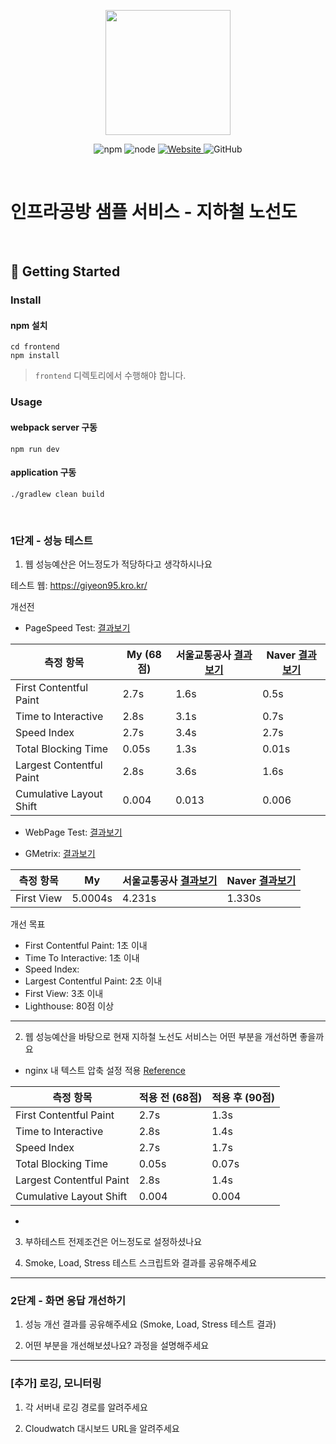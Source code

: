 <p align="center">
    <img width="200px;" src="https://raw.githubusercontent.com/woowacourse/atdd-subway-admin-frontend/master/images/main_logo.png"/>
</p>
<p align="center">
  <img alt="npm" src="https://img.shields.io/badge/npm-%3E%3D%205.5.0-blue">
  <img alt="node" src="https://img.shields.io/badge/node-%3E%3D%209.3.0-blue">
  <a href="https://edu.nextstep.camp/c/R89PYi5H" alt="nextstep atdd">
    <img alt="Website" src="https://img.shields.io/website?url=https%3A%2F%2Fedu.nextstep.camp%2Fc%2FR89PYi5H">
  </a>
  <img alt="GitHub" src="https://img.shields.io/github/license/next-step/atdd-subway-service">
</p>

<br>

# 인프라공방 샘플 서비스 - 지하철 노선도

<br>

## 🚀 Getting Started

### Install
#### npm 설치
```
cd frontend
npm install
```
> `frontend` 디렉토리에서 수행해야 합니다.

### Usage
#### webpack server 구동
```
npm run dev
```
#### application 구동
```
./gradlew clean build
```
<br>


### 1단계 - 성능 테스트
1. 웹 성능예산은 어느정도가 적당하다고 생각하시나요

테스트 웹: https://giyeon95.kro.kr/

개선전
 - PageSpeed Test: [결과보기](https://pagespeed.web.dev/report?url=https%3A%2F%2Fgiyeon95.kro.kr%2F)

| 측정 항목                    | My (68점) | 서울교통공사 [결과보기](https://pagespeed.web.dev/report?url=http%3A%2F%2Fwww.seoulmetro.co.kr%2Fkr%2FcyberStation.do) | Naver [결과보기](https://pagespeed.web.dev/report?url=https%3A%2F%2Fm.map.naver.com%2Fsubway%2FsubwayLine.naver%3Fregion%3D1000) |
|--------------------------|----------|--------------------------------------------------------------------------------------------------------------|------------------------------------------------------------------------------------------------------------------------------|
| First Contentful Paint   | 2.7s     | 1.6s                                                                                                         | 0.5s                                                                                                                         |
| Time to Interactive      | 2.8s     | 3.1s                                                                                                         | 0.7s                                                                                                                         |
| Speed Index              | 2.7s     | 3.4s                                                                                                         | 2.7s                                                                                                                         |
| Total Blocking Time      | 0.05s    | 1.3s                                                                                                         | 0.01s                                                                                                                        |
| Largest Contentful Paint | 2.8s     | 3.6s                                                                                                         | 1.6s                                                                                                                         |
| Cumulative Layout Shift  | 0.004    | 0.013                                                                                                        | 0.006                                                                                                                        |

- WebPage Test: [결과보기](https://www.webpagetest.org/result/220216_BiDcFR_CB2/)

- GMetrix: [결과보기](https://gtmetrix.com/reports/giyeon95.kro.kr/BW6cuoYc/)

| 측정 항목      | My      | 서울교통공사 [결과보기](https://www.webpagetest.org/result/220216_BiDc19_CNQ/) | Naver [결과보기](https://www.webpagetest.org/result/220216_AiDc4A_EEE/) | 
|------------|---------|----------------------------------------------------------------------|---------------------------------------------------------------------|
| First View | 5.0004s | 4.231s                                                               | 1.330s                                                              |   

개선 목표
- First Contentful Paint: 1초 이내
- Time To Interactive: 1초 이내
- Speed Index: 
- Largest Contentful Paint: 2초 이내
- First View: 3초 이내
- Lighthouse: 80점 이상

---


2. 웹 성능예산을 바탕으로 현재 지하철 노선도 서비스는 어떤 부분을 개선하면 좋을까요
- nginx 내 텍스트 압축 설정 적용 [Reference](https://chicpro.dev/nginx-gzip-압축-설정/)

| 측정 항목                    | 적용 전 (68점) | 적용 후 (90점) |
|--------------------------|------------|------------|
| First Contentful Paint   | 2.7s       | 1.3s       |
| Time to Interactive      | 2.8s       | 1.4s       |
| Speed Index              | 2.7s       | 1.7s       |
| Total Blocking Time      | 0.05s      | 0.07s      |
| Largest Contentful Paint | 2.8s       | 1.4s       |
| Cumulative Layout Shift  | 0.004      | 0.004      |



- 
3. 부하테스트 전제조건은 어느정도로 설정하셨나요

4. Smoke, Load, Stress 테스트 스크립트와 결과를 공유해주세요

---

### 2단계 - 화면 응답 개선하기
1. 성능 개선 결과를 공유해주세요 (Smoke, Load, Stress 테스트 결과)

2. 어떤 부분을 개선해보셨나요? 과정을 설명해주세요

---

### [추가] 로깅, 모니터링
1. 각 서버내 로깅 경로를 알려주세요

2. Cloudwatch 대시보드 URL을 알려주세요
